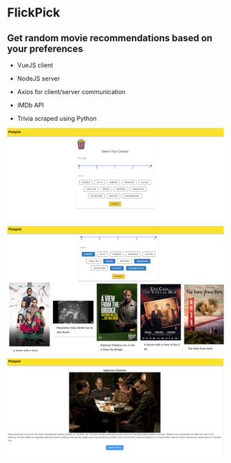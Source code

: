# FlickPick
## Get random movie recommendations based on your preferences

- VueJS client
- NodeJS server
- Axios for client/server communication
- IMDb API

- Trivia scraped using Python

![Homepage](screenshots/homepage.PNG)

![Movie Results](screenshots/movies.PNG)

![Trivia](screenshots/trivia.PNG)
